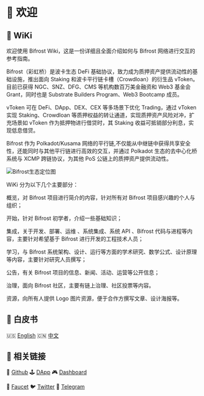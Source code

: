 # 🎉 欢迎

## 📖 WiKi

欢迎使用 Bifrost Wiki，这是一份详细且全面介绍如何与 Bifrost 网络进行交互的参考指南。

Bifrost（彩虹桥）是波卡生态 DeFi 基础协议，致力成为质押资产提供流动性的基础设施，推出面向 Staking 和波卡平行链卡槽（Crowdloan）的衍生品 vToken。目前已获得 NGC、SNZ、DFG、CMS 等机构数百万美金融资和 Web3 基金会 Grant，同时也是 Substrate Builders Program、Web3 Bootcamp 成员。

vToken 可在 DeFi、DApp、DEX、CEX 等多场景下优化 Trading，通过 vToken 实现 Staking、Crowdloan 等质押权益的转让通道，实现质押资产风险对冲，扩充场景如 vToken 作为抵押物进行借贷时，其 Staking 收益可抵销部分利息，实现低息借贷。

Bifrost 作为 Polkadot/Kusama 网络的平行链,不仅能从中继链中获得共享安全性，还能同时与其他平行链进行高效的交互，并通过 Polkadot 生态的去中心化桥系统与 XCMP 跨链协议，为其他 PoS 公链上的质押资产提供流动性。

![Bifrost&#x751F;&#x6001;&#x5B9A;&#x4F4D;&#x56FE;](https://cdn.liebi.com/images/wikibifrost_infographic_cn.png)

WiKi 分为以下几个主要部分：

概览，对 Bifrost 项目进行简介的内容，针对所有对 Bifrost 项目感兴趣的个人与组织；

开始，针对 Bifrost 初学者，介绍一些基础知识；

集成，关于开发、部署、运维 、系统集成、系统 API 、Bifrost 代码与进程等内容，主要针对希望基于 Bifrost 进行开发的工程技术人员；

学习，与 Bifrost 系统架构、设计、运行等方面的学术研究、数学公式、设计原理等内容，主要针对研究人员撰写；

公告，有关 Bifrost 项目的信息、新闻、活动、运营等公开信息；

治理，面向 Bifrost 社区，主要有链上治理、社区投票等内容。

资源，向所有人提供 Logo 图片资源，便于合作方撰写文章、设计海报等。

## 📄 白皮书

🇺🇸 [English](https://github.com/bifrost-finance/bifrost-wiki/blob/master/bifrost-finance-whitepaper-en.pdf) 🇨🇳 [中文](https://github.com/bifrost-finance/bifrost-wiki/blob/master/bifrost-finance-whitepaper-zh.pdf)

## 🔗 相关链接

🐙 [Github](https://github.com/bifrost-finance) 🕹 [DApp](https://apps.bifrost.finance/) 🎮 [Dashboard](https://dash.bifrost.finance/)

🚰 [Faucet](https://t.me/bifrost_faucet) 🐦 [Twitter](https://twitter.com/bifrost_finance) 🍶 [Telegram](https://t.me/bifrost_finance)

